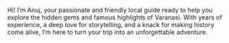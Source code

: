 Hi! I’m Anuj, your passionate and friendly local guide ready to help you explore the hidden gems and famous highlights of Varanasi. With years of experience, a deep love for storytelling, and a knack for making history come alive, I’m here to turn your trip into an unforgettable adventure.
